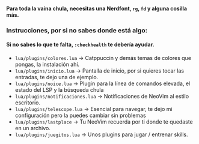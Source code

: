 #### Para toda la vaina chula, necesitas una Nerdfont, `rg`, `fd` y alguna cosilla más.
### Instrucciones, por si no sabes donde está algo:

#### Si no sabes lo que te falta, `:checkhealth` te debería ayudar.

- `lua/plugins/colores.lua` -> Catppuccin y demás temas de colores que pongas, la instalación ahí.
- `lua/plugins/inicio.lua` -> Pantalla de inicio, por si quieres tocar las entradas, te dejo una de ejemplo.
- `lua/plugins/noice.lua` -> Plugin para la línea de comandos elevada, el estado del LSP y la búsqueda chula
- `lua/plugins/notificaciones.lua` -> Notificaciones de NeoVim al estilo escritorio.
- `lua/plugins/telescope.lua` -> Esencial para navegar, te dejo mi configuración pero la puedes cambiar sin problemas
- `lua/plugins/lastplace` -> Tu NeoVim recuerda por ti donde te quedaste en un archivo.
- `lua/plugins/juegitos.lua` -> Unos plugins para jugar / entrenar skills.

